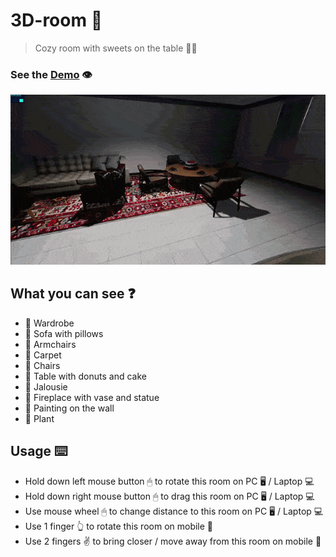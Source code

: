 # 3D-room 🚪

> Сozy room with sweets on the table 🎂🍩

### See the <a href='https://dnt-knw.github.io/3D-room' target='_blank' title='Click to open the project'>Demo</a> 👁

<img src='./3D-room.gif' alt='room' />

## What you can see ❓

- 📜 Wardrobe
- 📜 Sofa with pillows
- 📜 Armchairs
- 📜 Carpet
- 📜 Chairs
- 📜 Table with donuts and cake
- 📜 Jalousie
- 📜 Fireplace with vase and statue
- 📜 Painting on the wall
- 📜 Plant

## Usage ⌨️

- Hold down left mouse button 🖱 to rotate this room on PC 🖥 / Laptop 💻
- Hold down right mouse button 🖱 to drag this room on PC 🖥 / Laptop 💻
- Use mouse wheel 🖱 to change distance to this room on PC 🖥 / Laptop 💻
- Use 1 finger 👆 to rotate this room on mobile 📱
- Use 2 fingers ✌️ to bring closer / move away from this room on mobile 📱
